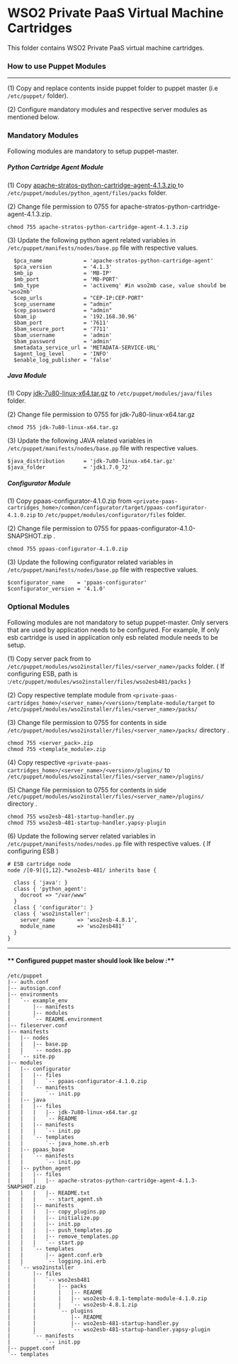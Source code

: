 # WSO2 Private PaaS Virtual Machine Cartridges

This folder contains WSO2 Private PaaS virtual machine cartridges.

### How to use Puppet Modules

---
(1) Copy and replace contents inside puppet folder to puppet master (i.e `/etc/puppet/` folder).

(2) Configure mandatory modules and respective server modules as mentioned below.

### **Mandatory Modules**
Following modules are mandatory to setup puppet-master.

##### **Python Cartridge Agent Module**
(1) Copy [apache-stratos-python-cartridge-agent-4.1.3.zip ](http://www.apache.org/dyn/closer.cgi/stratos)  to 
`/etc/puppet/modules/python_agent/files/packs` folder.

(2) Change file permission to 0755 for apache-stratos-python-cartridge-agent-4.1.3.zip.
```
chmod 755 apache-stratos-python-cartridge-agent-4.1.3.zip
```
(3) Update the following python agent related variables in `/etc/puppet/manifests/nodes/base.pp` file with respective values.
```
  $pca_name             = 'apache-stratos-python-cartridge-agent'
  $pca_version          = '4.1.3'
  $mb_ip                = 'MB-IP'
  $mb_port              = 'MB-PORT'
  $mb_type    			= 'activemq' #in wso2mb case, value should be 'wso2mb'
  $cep_urls 			= "CEP-IP:CEP-PORT" 
  $cep_username			= "admin"
  $cep_password			= "admin"
  $bam_ip               = '192.168.30.96'
  $bam_port             = '7611'
  $bam_secure_port      = '7711'
  $bam_username	      	= 'admin'
  $bam_password      	= 'admin'
  $metadata_service_url = 'METADATA-SERVICE-URL'
  $agent_log_level 		= 'INFO'
  $enable_log_publisher = 'false'
```
##### **Java Module**
(1) Copy [jdk-7u80-linux-x64.tar.gz](http://www.oracle.com/technetwork/java/javase/downloads/jdk7-downloads-1880260.html) to `/etc/puppet/modules/java/files` folder.

(2) Change file permission to 0755 for jdk-7u80-linux-x64.tar.gz
```
chmod 755 jdk-7u80-linux-x64.tar.gz
```
(3) Update the following JAVA related variables in `/etc/puppet/manifests/nodes/base.pp` file with respective values.
```
$java_distribution 	    = 'jdk-7u80-linux-x64.tar.gz'
$java_folder    		= 'jdk1.7.0_72'
```
##### **Configurator Module**
(1) Copy ppaas-configurator-4.1.0.zip from `<private-paas-cartridges_home>/common/configurator/target/ppaas-configurator-4.1.0.zip`  to `/etc/puppet/modules/configurator/files` folder.

(2) Change file permission to 0755 for ppaas-configurator-4.1.0-SNAPSHOT.zip .
```
chmod 755 ppaas-configurator-4.1.0.zip 
```
(3) Update the following configurator related variables in `/etc/puppet/manifests/nodes/base.pp` file with respective values.
```
$configurator_name    = 'ppaas-configurator'
$configurator_version = '4.1.0'
```
### **Optional Modules**
Following modules are not mandatory to setup puppet-master. Only servers that are used by application needs to be configured. For example, If only esb cartridge is used in application only esb related module needs to be setup.

(1) Copy server pack from   to `/etc/puppet/modules/wso2installer/files/<server_name>/packs` folder. ( If configuring ESB, path is :`/etc/puppet/modules/wso2installer/files/wso2esb481/packs` )

(2) Copy respective template module from `<private-paas-cartridges_home>/<server_name>/<version>/template-module/target` to `/etc/puppet/modules/wso2installer/files/<server_name>/packs/`

(3) Change file permission to 0755 for contents in side `/etc/puppet/modules/wso2installer/files/<server_name>/packs/` directory .
```
chmod 755 <server_pack>.zip 
chmod 755 <template_module>.zip 
```

(4) Copy respective `<private-paas-cartridges_home>/<server_name>/<version>/plugins/` to `/etc/puppet/modules/wso2installer/files/<server_name>/plugins/`

(5) Change file permission to 0755 for contents in side `/etc/puppet/modules/wso2installer/files/<server_name>/plugins/` directory .
```
chmod 755 wso2esb-481-startup-handler.py 
chmod 755 wso2esb-481-startup-handler.yapsy-plugin 
```

(6) Update the following server related variables in `/etc/puppet/manifests/nodes/nodes.pp` file with respective values.
( If configuring ESB )
```
# ESB cartridge node
node /[0-9]{1,12}.*wso2esb-481/ inherits base {

  class { 'java': }
  class { 'python_agent':
    docroot => "/var/www"
  }
  class { 'configurator': }
  class { 'wso2installer':
    server_name       => 'wso2esb-4.8.1',
    module_name       => 'wso2esb481'
  }
}
```
---
#### ** Configured puppet master should look like below :**

```
/etc/puppet
|-- auth.conf
|-- autosign.conf
|-- environments
|   `-- example_env
|       |-- manifests
|       |-- modules
|       `-- README.environment
|-- fileserver.conf
|-- manifests
|   |-- nodes
|   |   |-- base.pp
|   |   `-- nodes.pp
|   `-- site.pp
|-- modules
|   |-- configurator
|   |   |-- files
|   |   |   `-- ppaas-configurator-4.1.0.zip
|   |   `-- manifests
|   |       `-- init.pp
|   |-- java
|   |   |-- files
|   |   |   |-- jdk-7u80-linux-x64.tar.gz
|   |   |   `-- README
|   |   |-- manifests
|   |   |   `-- init.pp
|   |   `-- templates
|   |       `-- java_home.sh.erb
|   |-- ppaas_base
|   |   `-- manifests
|   |       `-- init.pp
|   |-- python_agent
|   |   |-- files
|   |   |   |-- apache-stratos-python-cartridge-agent-4.1.3-SNAPSHOT.zip
|   |   |   |-- README.txt
|   |   |   `-- start_agent.sh
|   |   |-- manifests
|   |   |   |-- copy_plugins.pp
|   |   |   |-- initialize.pp
|   |   |   |-- init.pp
|   |   |   |-- push_templates.pp
|   |   |   |-- remove_templates.pp
|   |   |   `-- start.pp
|   |   `-- templates
|   |       |-- agent.conf.erb
|   |       `-- logging.ini.erb
|   `-- wso2installer
|       |-- files
|       |   `-- wso2esb481
|       |       |-- packs
|       |       |   |-- README
|       |       |   |-- wso2esb-4.8.1-template-module-4.1.0.zip
|       |       |   `-- wso2esb-4.8.1.zip
|       |       `-- plugins
|       |           |-- README
|       |           |-- wso2esb-481-startup-handler.py
|       |           `-- wso2esb-481-startup-handler.yapsy-plugin
|       `-- manifests
|           `-- init.pp
|-- puppet.conf
`-- templates
```
